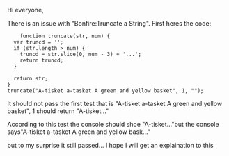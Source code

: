 Hi everyone,

There is an issue with "Bonfire:Truncate a String". 
First heres the code:
```
    function truncate(str, num) {
  var truncd = '';
  if (str.length > num) {
    truncd = str.slice(0, num - 3) + '...';
    return truncd;
  }

  return str;
}
truncate("A-tisket a-tasket A green and yellow basket", 1, "");
```
It should not pass the first test that is
"A-tisket a-tasket A green and yellow basket", 1 should return "A-tisket..."

According to this test the console should shoe "A-tisket..."but the console says"A-tisket a-tasket A green and yellow bask..."

but to my surprise it still passed... I hope I will get an explaination to this